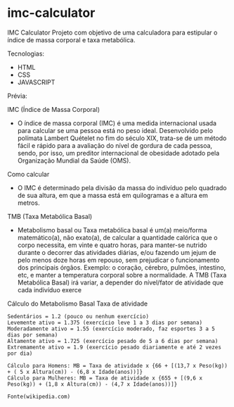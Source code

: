 # imc-calculator
IMC Calculator
Projeto com objetivo de uma calculadora para estipular o índice de massa corporal e taxa metabólica.

Tecnologias:
  - HTML
  - CSS
  - JAVASCRIPT
  
  
Prévia:

IMC (Índice de Massa Corporal)
  - O índice de massa corporal (IMC) é uma medida internacional usada para calcular se uma pessoa está no peso ideal. 
    Desenvolvido pelo polímata Lambert Quételet no fim do século XIX, trata-se de um método fácil e rápido para a avaliação do nível de gordura de cada pessoa,         sendo, por isso, um preditor internacional de obesidade adotado pela Organização Mundial da Saúde (OMS).

Como calcular
  - O IMC é determinado pela divisão da massa do indivíduo pelo quadrado de sua altura, em que a massa está em quilogramas e a altura em metros.

TMB (Taxa Metabólica Basal)
  - Metabolismo basal ou Taxa metabólica basal é um(a) meio/forma matemático(a), não exato(a), de calcular a quantidade calórica que o corpo necessita, 
    em vinte e quatro horas, para manter-se nutrido durante o decorrer das atividades diárias, e/ou fazendo um jejum de pelo menos doze horas em repouso,
    sem prejudicar o funcionamento dos principais órgãos. Exemplo: o coração, cérebro, pulmões, intestino, etc, e manter a temperatura corporal sobre a               normalidade. A TMB (Taxa Metabólica Basal) irá variar, a depender do nível/fator de atividade que cada indivíduo exerce

Cálculo do Metabolismo Basal
    Taxa de atividade

    Sedentários = 1.2 (pouco ou nenhum exercício)
    Levemente ativo = 1.375 (exercício leve 1 a 3 dias por semana)
    Moderadamente ativo = 1.55 (exercício moderado, faz esportes 3 a 5 dias por semana)
    Altamente ativo = 1.725 (exercício pesado de 5 a 6 dias por semana)
    Extremamente ativo = 1.9 (exercício pesado diariamente e até 2 vezes por dia)

    Cálculo para Homens: MB = Taxa de atividade x {66 + [(13,7 x Peso(kg)) + ( 5 x Altura(cm)) - (6,8 x Idade(anos))]}
    Cálculo para Mulheres: MB = Taxa de atividade x {655 + [(9,6 x Peso(kg)) + (1,8 x Altura(cm)) - (4,7 x Idade(anos))]}
    
    Fonte(wikipedia.com)
